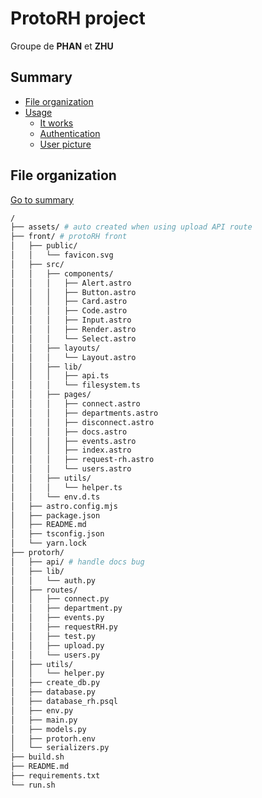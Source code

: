# ProtoRH project

Groupe de **PHAN** et **ZHU**

## Summary

- [File organization](README.md#file-organization)
- [Usage](usage.md)
  - [It works](usage.md#it-works)
  - [Authentication](usage.md#authentication)
  - [User picture](usage.md#user-picture)

## File organization

[Go to summary](#summary)

```bash
/
├── assets/ # auto created when using upload API route
├── front/ # protoRH front
│   ├── public/
│   │   └── favicon.svg
│   ├── src/
│   │   ├── components/
│   │   │   ├── Alert.astro
│   │   │   ├── Button.astro
│   │   │   ├── Card.astro
│   │   │   ├── Code.astro
│   │   │   ├── Input.astro
│   │   │   ├── Render.astro
│   │   │   └── Select.astro
│   │   ├── layouts/
│   │   │   └── Layout.astro
│   │   ├── lib/
│   │   │   ├── api.ts
│   │   │   └── filesystem.ts
│   │   ├── pages/
│   │   │   ├── connect.astro
│   │   │   ├── departments.astro
│   │   │   ├── disconnect.astro
│   │   │   ├── docs.astro
│   │   │   ├── events.astro
│   │   │   ├── index.astro
│   │   │   ├── request-rh.astro
│   │   │   └── users.astro
│   │   ├── utils/
│   │   │   └── helper.ts
│   │   └── env.d.ts
│   ├── astro.config.mjs
│   ├── package.json
│   ├── README.md
│   ├── tsconfig.json
│   └── yarn.lock
├── protorh/
│   ├── api/ # handle docs bug
│   ├── lib/
│   │   └── auth.py
│   ├── routes/
│   │   ├── connect.py
│   │   ├── department.py
│   │   ├── events.py
│   │   ├── requestRH.py
│   │   ├── test.py
│   │   ├── upload.py
│   │   └── users.py
│   ├── utils/
│   │   └── helper.py
│   ├── create_db.py
│   ├── database.py
│   ├── database_rh.psql
│   ├── env.py
│   ├── main.py
│   ├── models.py
│   ├── protorh.env
│   └── serializers.py
├── build.sh
├── README.md
├── requirements.txt
└── run.sh
```
